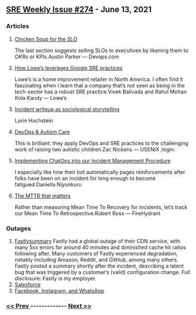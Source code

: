 ## [SRE Weekly Issue #274](https://sreweekly.com/sre-weekly-issue-274/) - June 13, 2021
### Articles

1. [Chicken Soup for the SLO](https://devops.com/chicken-soup-for-the-slo/)

    The last section suggests selling SLOs to executives by likening them to OKRs or KPIs.Austin Parker — Devops.com
1. [How Lowe’s leverages Google SRE practices](https://cloud.google.com/blog/products/devops-sre/how-lowes-leverages-google-sre-practices/)

    Lowe’s is a home improvement retailer in North America. I often find it fascinating when I learn that a company that’s not seen as being in the tech-sector has a robust SRE practice.Vivek Balivada and Rahul Mohan Kola Kandy — Lowe’s
1. [Incident writeup as sociological storytelling](https://surfingcomplexity.blog/2021/06/11/incident-writeup-as-sociological-storytelling/)

    Lorin Hochstein
1. [DevOps & Autism Care](https://www.usenix.org/publications/loginonline/devops-autism-care)

    This is brilliant: they apply DevOps and SRE practices to the challenging work of raising two autistic children.Zac Nickens — USENIX ;login:
1. [Implementing ChatOps into our Incident Management Procedure](https://shopify.engineering/implementing-chatops-into-our-incident-management-procedure)

    I especially like how their bot automatically pages reinforcements after folks have been on an incident for long enough to become fatigued.Daniella Niyonkuru
1. [The MTTR that matters](https://firehydrant.io/blog/the-mttr-that-matters)

    Rather than measuring Mean Time To Recovery for incidents, let’s track our Mean Time To Retrospective.Robert Ross — FireHydrant
### Outages

1. [Fastlysummary](https://status.fastly.com/incidents/vpk0ssybt3bj)
    Fastly had a global outage of their CDN service, with many 5xx errors for around 40 minutes and diminished cache hit ratios following after. Many customers of Fastly experienced degradation, notably including Amazon, Reddit, and GitHub, among many others.
Fastly posted a summary shortly after the incident, describing a latent bug that was triggered by a customer’s (valid) configuration change.
Full disclosure: Fastly is my employer.
1. [Salesforce](https://status.salesforce.com/generalmessages/709)
1. [Facebook, Instagram, and WhatsApp](https://www.pakistanchristian.tv/facebook-crashes-again-and-with-it-instagram-and-whatsapp-its-not-fun-anymore/)

### [ << Prev ](sreweekly-273.md) ------------- [ Next >> ](sreweekly-275.md)